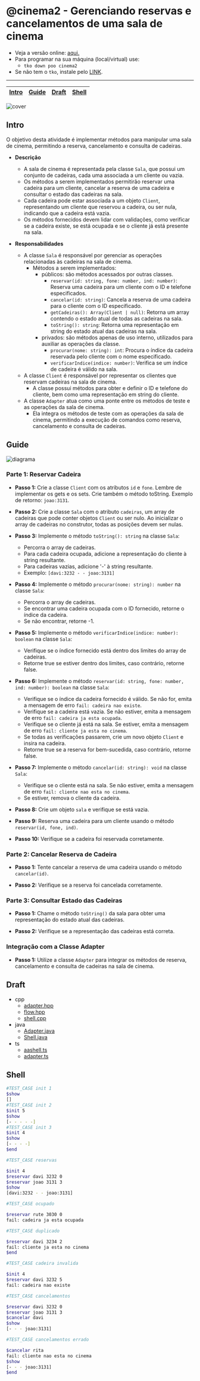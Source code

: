 # @cinema2 - Gerenciando reservas e cancelamentos de uma sala de cinema

- Veja a versão online: [aqui.](https://github.com/qxcodepoo/arcade/blob/master/base/cinema2/Readme.md)
- Para programar na sua máquina (local/virtual) use:
  - `tko down poo cinema2`
- Se não tem o `tko`, instale pelo [LINK](https://github.com/senapk/tko#tko).

---

<!-- toch -->
[Intro](#intro) | [Guide](#guide) | [Draft](#draft) | [Shell](#shell)
-- | -- | -- | --
<!-- toch -->

![cover](https://raw.githubusercontent.com/qxcodepoo/arcade/master/base/cinema2/cover.jpg)

## Intro

O objetivo desta atividade é implementar métodos para manipular uma sala de cinema, permitindo a reserva, cancelamento e consulta de cadeiras.

- **Descrição**
  - A sala de cinema é representada pela classe `Sala`, que possui um conjunto de cadeiras, cada uma associada a um cliente ou vazia.
  - Os métodos a serem implementados permitirão reservar uma cadeira para um cliente, cancelar a reserva de uma cadeira e consultar o estado das cadeiras na sala.
  - Cada cadeira pode estar associada a um objeto `Client`, representando um cliente que reservou a cadeira, ou ser nula, indicando que a cadeira está vazia.
  - Os métodos fornecidos devem lidar com validações, como verificar se a cadeira existe, se está ocupada e se o cliente já está presente na sala.

- **Responsabilidades**
  - A classe `Sala` é responsável por gerenciar as operações relacionadas às cadeiras na sala de cinema.
    - Métodos a serem implementados:
      - públicos: são métodos acessados por outras classes.
        - `reservar(id: string, fone: number, ind: number)`: Reserva uma cadeira para um cliente com o ID e telefone especificados.
        - `cancelar(id: string)`: Cancela a reserva de uma cadeira para o cliente com o ID especificado.
        - `getCadeiras(): Array(Client | null)`: Retorna um array contendo o estado atual de todas as cadeiras na sala.
        - `toString(): string`: Retorna uma representação em string do estado atual das cadeiras na sala.
      - privados: são métodos apenas de uso interno, utilizados para auxiliar as operações da classe.
        - `procurar(nome: string): int`: Procura o índice da cadeira reservada pelo cliente com o nome especificado.
        - `verificarIndice(indice: number)`: Verifica se um índice de cadeira é válido na sala.
  - A classe `Client` é responsável por representar os clientes que reservam cadeiras na sala de cinema.
    - A classe possui métodos para obter e definir o ID e telefone do cliente, bem como uma representação em string do cliente.
  - A classe `Adapter` atua como uma ponte entre os métodos de teste e as operações da sala de cinema.
    - Ela integra os métodos de teste com as operações da sala de cinema, permitindo a execução de comandos como reserva, cancelamento e consulta de cadeiras.

## Guide

![diagrama](https://raw.githubusercontent.com/qxcodepoo/arcade/master/base/cinema2/diagrama.png)

### Parte 1: Reservar Cadeira

- **Passo 1:** Crie a classe `Client` com os atributos `id` e `fone`. Lembre de implementar os gets e os sets. Crie também o método toString. Exemplo de retorno: `joao:3131`.

- **Passo 2:** Crie a classe `Sala` com o atributo `cadeiras`, um array de cadeiras que pode conter objetos `Client` ou ser nulo. Ao inicializar o array de cadeiras no construtor, todas as posições devem ser nulas.

- **Passo 3:** Implemente o método `toString(): string` na classe `Sala`:
  - Percorra o array de cadeiras.
  - Para cada cadeira ocupada, adicione a representação do cliente à string resultante.
  - Para cadeiras vazias, adicione '-' à string resultante.
  - Exemplo: `[davi:3232 - - joao:3131]`

- **Passo 4:** Implemente o método `procurar(nome: string): number` na classe `Sala`:
  - Percorra o array de cadeiras.
  - Se encontrar uma cadeira ocupada com o ID fornecido, retorne o índice da cadeira.
  - Se não encontrar, retorne -1.

- **Passo 5:** Implemente o método `verificarIndice(indice: number): boolean` na classe `Sala`:
  - Verifique se o índice fornecido está dentro dos limites do array de cadeiras.
  - Retorne true se estiver dentro dos limites, caso contrário, retorne false.

- **Passo 6:** Implemente o método `reservar(id: string, fone: number, ind: number): boolean` na classe `Sala`:
  - Verifique se o índice da cadeira fornecido é válido. Se não for, emita a mensagem de erro `fail: cadeira nao existe`.
  - Verifique se a cadeira está vazia. Se não estiver, emita a mensagem de erro `fail: cadeira ja esta ocupada`.
  - Verifique se o cliente já está na sala. Se estiver, emita a mensagem de erro `fail: cliente ja esta no cinema`.
  - Se todas as verificações passarem, crie um novo objeto `Client` e insira na cadeira.
  - Retorne true se a reserva for bem-sucedida, caso contrário, retorne false.

- **Passo 7:** Implemente o método `cancelar(id: string): void` na classe `Sala`:
  - Verifique se o cliente está na sala. Se não estiver, emita a mensagem de erro `fail: cliente nao esta no cinema`.
  - Se estiver, remova o cliente da cadeira.

- **Passo 8:** Crie um objeto `sala` e verifique se está vazia.

- **Passo 9:** Reserva uma cadeira para um cliente usando o método `reservar(id, fone, ind)`.

- **Passo 10:** Verifique se a cadeira foi reservada corretamente.

### Parte 2: Cancelar Reserva de Cadeira

- **Passo 1:** Tente cancelar a reserva de uma cadeira usando o método `cancelar(id)`.

- **Passo 2:** Verifique se a reserva foi cancelada corretamente.

### Parte 3: Consultar Estado das Cadeiras

- **Passo 1:** Chame o método `toString()` da sala para obter uma representação do estado atual das cadeiras.

- **Passo 2:** Verifique se a representação das cadeiras está correta.

### Integração com a Classe Adapter

- **Passo 1:** Utilize a classe `Adapter` para integrar os métodos de reserva, cancelamento e consulta de cadeiras na sala de cinema.

## Draft

<!-- links .cache/draft -->
- cpp
  - [adapter.hpp](https://github.com/qxcodepoo/arcade/blob/master/base/cinema2/.cache/draft/cpp/adapter.hpp)
  - [flow.hpp](https://github.com/qxcodepoo/arcade/blob/master/base/cinema2/.cache/draft/cpp/flow.hpp)
  - [shell.cpp](https://github.com/qxcodepoo/arcade/blob/master/base/cinema2/.cache/draft/cpp/shell.cpp)
- java
  - [Adapter.java](https://github.com/qxcodepoo/arcade/blob/master/base/cinema2/.cache/draft/java/Adapter.java)
  - [Shell.java](https://github.com/qxcodepoo/arcade/blob/master/base/cinema2/.cache/draft/java/Shell.java)
- ts
  - [aashell.ts](https://github.com/qxcodepoo/arcade/blob/master/base/cinema2/.cache/draft/ts/aashell.ts)
  - [adapter.ts](https://github.com/qxcodepoo/arcade/blob/master/base/cinema2/.cache/draft/ts/adapter.ts)
<!-- links -->

## Shell

```bash
#TEST_CASE init 1
$show
[]
#TEST_CASE init 2
$init 5
$show
[- - - - -]
#TEST_CASE init 3
$init 4
$show
[- - - -]
$end
```

```sh
#TEST_CASE reservas

$init 4
$reservar davi 3232 0
$reservar joao 3131 3
$show
[davi:3232 - - joao:3131]

#TEST_CASE ocupado

$reservar rute 3030 0
fail: cadeira ja esta ocupada

#TEST_CASE duplicado

$reservar davi 3234 2
fail: cliente ja esta no cinema
$end
```

```sh
#TEST_CASE cadeira invalida

$init 4
$reservar davi 3232 5
fail: cadeira nao existe

#TEST_CASE cancelamentos

$reservar davi 3232 0
$reservar joao 3131 3
$cancelar davi
$show
[- - - joao:3131]

#TEST_CASE cancelamentos errado

$cancelar rita
fail: cliente nao esta no cinema
$show
[- - - joao:3131]
$end
```

